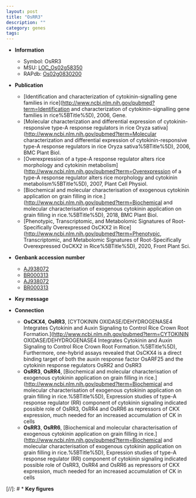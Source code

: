 ```yaml
---
layout: post
title: "OsRR3"
description: ""
category: genes
tags: 
---
```


* **Information**  
    + Symbol: OsRR3  
    + MSU: [LOC_Os02g58350](http://rice.plantbiology.msu.edu/cgi-bin/ORF_infopage.cgi?orf=LOC_Os02g58350)  
    + RAPdb: [Os02g0830200](http://rapdb.dna.affrc.go.jp/viewer/gbrowse_details/irgsp1?name=Os02g0830200)  

* **Publication**  
    + [Identification and characterization of cytokinin-signalling gene families in rice](http://www.ncbi.nlm.nih.gov/pubmed?term=Identification and characterization of cytokinin-signalling gene families in rice%5BTitle%5D), 2006, Gene.
    + [Molecular characterization and differential expression of cytokinin-responsive type-A response regulators in rice Oryza sativa](http://www.ncbi.nlm.nih.gov/pubmed?term=Molecular characterization and differential expression of cytokinin-responsive type-A response regulators in rice Oryza sativa%5BTitle%5D), 2006, BMC Plant Biol.
    + [Overexpression of a type-A response regulator alters rice morphology and cytokinin metabolism](http://www.ncbi.nlm.nih.gov/pubmed?term=Overexpression of a type-A response regulator alters rice morphology and cytokinin metabolism%5BTitle%5D), 2007, Plant Cell Physiol.
    + [Biochemical and molecular characterisation of exogenous cytokinin application on grain filling in rice.](http://www.ncbi.nlm.nih.gov/pubmed?term=Biochemical and molecular characterisation of exogenous cytokinin application on grain filling in rice.%5BTitle%5D), 2018, BMC Plant Biol.
    + [Phenotypic, Transcriptomic, and Metabolomic Signatures of Root-Specifically Overexpressed OsCKX2 in Rice](http://www.ncbi.nlm.nih.gov/pubmed?term=Phenotypic, Transcriptomic, and Metabolomic Signatures of Root-Specifically Overexpressed OsCKX2 in Rice%5BTitle%5D), 2020, Front Plant Sci.

* **Genbank accession number**  
    + [AJ938072](http://www.ncbi.nlm.nih.gov/nuccore/AJ938072)
    + [BR000313](http://www.ncbi.nlm.nih.gov/nuccore/BR000313)
    + [AJ938072](http://www.ncbi.nlm.nih.gov/nuccore/AJ938072)
    + [BR000313](http://www.ncbi.nlm.nih.gov/nuccore/BR000313)

* **Key message**  

* **Connection**  
    + __OsCKX4__, __OsRR3__, [CYTOKININ OXIDASE/DEHYDROGENASE4 Integrates Cytokinin and Auxin Signaling to Control Rice Crown Root Formation.](http://www.ncbi.nlm.nih.gov/pubmed?term=CYTOKININ OXIDASE/DEHYDROGENASE4 Integrates Cytokinin and Auxin Signaling to Control Rice Crown Root Formation.%5BTitle%5D), Furthermore, one-hybrid assays revealed that OsCKX4 is a direct binding target of both the auxin response factor OsARF25 and the cytokinin response regulators OsRR2 and OsRR3
    + __OsRR3__, __OsRR4__, [Biochemical and molecular characterisation of exogenous cytokinin application on grain filling in rice.](http://www.ncbi.nlm.nih.gov/pubmed?term=Biochemical and molecular characterisation of exogenous cytokinin application on grain filling in rice.%5BTitle%5D),  Expression studies of type-A response regulator (RR) component of cytokinin signaling indicated possible role of OsRR3, OsRR4 and OsRR6 as repressors of CKX expression, much needed for an increased accumulation of CK in cells
    + __OsRR3__, __OsRR6__, [Biochemical and molecular characterisation of exogenous cytokinin application on grain filling in rice.](http://www.ncbi.nlm.nih.gov/pubmed?term=Biochemical and molecular characterisation of exogenous cytokinin application on grain filling in rice.%5BTitle%5D),  Expression studies of type-A response regulator (RR) component of cytokinin signaling indicated possible role of OsRR3, OsRR4 and OsRR6 as repressors of CKX expression, much needed for an increased accumulation of CK in cells

[//]: # * **Key figures**  


